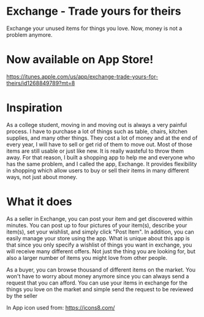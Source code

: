 
# Exchange - Trade yours for theirs
Exchange your unused items for things you love. Now, money is not a problem anymore.

# Now available on App Store!
https://itunes.apple.com/us/app/exchange-trade-yours-for-theirs/id1268849789?mt=8

# Inspiration
As a college student, moving in and moving out is always a very painful process. I have to purchase a lot of things such as table, chairs, kitchen supplies, and many other things. They cost a lot of money and at the end of every year, I will have to sell or get rid of them to move out. Most of those items are still usable or just like new. It is really wasteful to throw them away. For that reason, I built a shopping app to help me and everyone who has the same problem, and I called the app, Exchange. It provides flexibility in shopping which allow users to buy or sell their items in many different ways, not just about money.

# What it does
As a seller in Exchange, you can post your item and get discovered within minutes. You can post up to four pictures of your item(s), describe your item(s), set your wishlist, and simply click "Post Item". In addition, you can easily manage your store using the app. What is unique about this app is that since you only specify a wishlist of things you want in exchange, you will receive many different offers. Not just the thing you are looking for, but also a larger number of items you might love from other people.

As a buyer, you can browse thousand of different items on the market. You won't have to worry about money anymore since you can always send a request that you can afford. You can use your items in exchange for the things you love on the market and simple send the request to be reviewed by the seller

In App icon used from: https://icons8.com/
